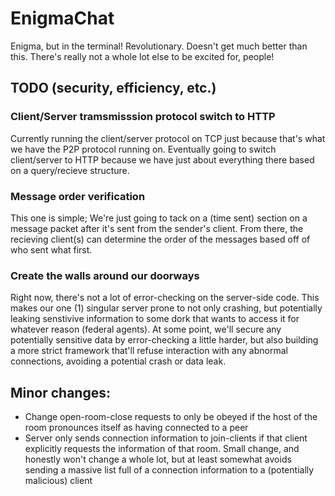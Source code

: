 # EnigmaChat

Enigma, but in the terminal! Revolutionary. Doesn't get much better than this. There's really not a whole lot else to be excited for, people!

## TODO (security, efficiency, etc.) 

### Client/Server tramsmisssion protocol switch to HTTP
Currently running the client/server protocol on TCP just because that's what we have the P2P protocol running on. Eventually going to switch client/server to HTTP because we have just about everything there based on a query/recieve structure.

### Message order verification 
This one is simple; We're just going to tack on a (time sent) section on a message packet after it's sent from the sender's client. From there, the recieving client(s) can determine the order of the messages based off of who sent what first.

### Create the walls around our doorways
Right now, there's not a lot of error-checking on the server-side code. This makes our one (1) singular server prone to not only crashing, but potentially leaking senstivive information to some dork that wants to access it for whatever reason (federal agents). At some point, we'll secure any potentially sensitive data by error-checking a little harder, but also building a more strict framework that'll refuse interaction with any abnormal connections, avoiding a potential crash or data leak.  

## Minor changes:
- Change open-room-close requests to only be obeyed if the host of the room pronounces itself as having connected to a peer
- Server only sends connection information to join-clients if that client explicitly requests the information of that room. Small change, and honestly won't change a whole lot, but at least somewhat avoids sending a massive list full of a connection information to a (potentially malicious) client
